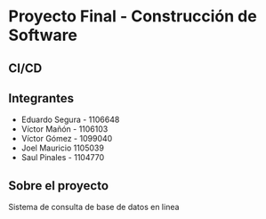 # Proyecto Final - Construcción de Software
## CI/CD 
## Integrantes
- Eduardo Segura - 1106648
- Víctor Mañón - 1106103
- Víctor Gómez - 1099040
- Joel Mauricio 1105039
- Saul Pinales - 1104770
## Sobre el proyecto
Sistema de consulta de base de datos en linea